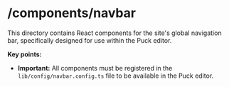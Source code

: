 # /components/navbar

This directory contains React components for the site's global navigation bar, specifically designed for use within the Puck editor.

**Key points:**

- **Important:** All components must be registered in the `lib/config/navbar.config.ts` file to be available in the Puck editor.
